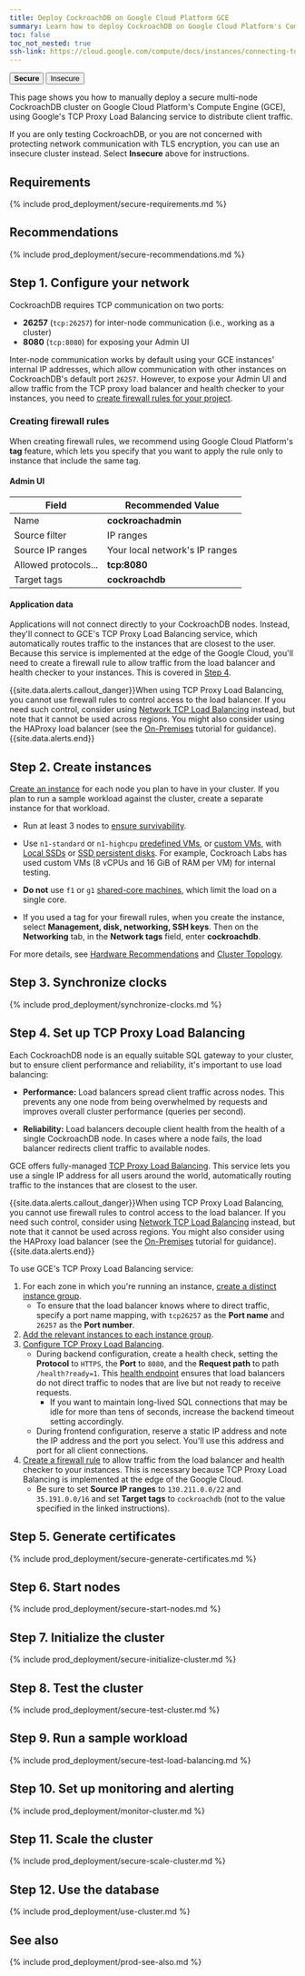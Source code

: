 ```yaml
---
title: Deploy CockroachDB on Google Cloud Platform GCE
summary: Learn how to deploy CockroachDB on Google Cloud Platform's Compute Engine.
toc: false
toc_not_nested: true
ssh-link: https://cloud.google.com/compute/docs/instances/connecting-to-instance
---
```


<div class="filters filters-big clearfix">
  <button class="filter-button current"><strong>Secure</strong></button>
  <a href="deploy-cockroachdb-on-google-cloud-platform-insecure.html"><button class="filter-button">Insecure</button></a>
</div>

This page shows you how to manually deploy a secure multi-node CockroachDB cluster on Google Cloud Platform's Compute Engine (GCE), using Google's TCP Proxy Load Balancing service to distribute client traffic.

If you are only testing CockroachDB, or you are not concerned with protecting network communication with TLS encryption, you can use an insecure cluster instead. Select **Insecure** above for instructions.

<div id="toc"></div>

## Requirements

{% include prod_deployment/secure-requirements.md %}

## Recommendations

{% include prod_deployment/secure-recommendations.md %}

## Step 1. Configure your network

CockroachDB requires TCP communication on two ports:

- **26257** (`tcp:26257`) for inter-node communication (i.e., working as a cluster)
- **8080** (`tcp:8080`) for exposing your Admin UI

Inter-node communication works by default using your GCE instances' internal IP addresses, which allow communication with other instances on CockroachDB's default port `26257`. However, to expose your Admin UI and allow traffic from the TCP proxy load balancer and health checker to your instances, you need to [create firewall rules for your project](https://cloud.google.com/compute/docs/vpc/firewalls).

### Creating firewall rules

When creating firewall rules, we recommend using Google Cloud Platform's **tag** feature, which lets you specify that you want to apply the rule only to instance that include the same tag.

#### Admin UI

 Field | Recommended Value 
-------|-------------------
 Name | **cockroachadmin** 
 Source filter | IP ranges 
 Source IP ranges | Your local network's IP ranges 
 Allowed protocols... | **tcp:8080** 
 Target tags | **cockroachdb** 

#### Application data

Applications will not connect directly to your CockroachDB nodes. Instead, they'll connect to GCE's TCP Proxy Load Balancing service, which automatically routes traffic to the instances that are closest to the user. Because this service is implemented at the edge of the Google Cloud, you'll need to create a firewall rule to allow traffic from the load balancer and health checker to your instances. This is covered in [Step 4](#step-4-set-up-tcp-proxy-load-balancing).

{{site.data.alerts.callout_danger}}When using TCP Proxy Load Balancing, you cannot use firewall rules to control access to the load balancer. If you need such control, consider using <a href="https://cloud.google.com/compute/docs/load-balancing/network/">Network TCP Load Balancing</a> instead, but note that it cannot be used across regions. You might also consider using the HAProxy load balancer (see the <a href="deploy-cockroachdb-on-premises.html">On-Premises</a> tutorial for guidance).{{site.data.alerts.end}}

## Step 2. Create instances

[Create an instance](https://cloud.google.com/compute/docs/instances/create-start-instance) for each node you plan to have in your cluster. If you plan to run a sample workload against the cluster, create a separate instance for that workload.

- Run at least 3 nodes to [ensure survivability](recommended-production-settings.html#cluster-topology).

- Use `n1-standard` or `n1-highcpu` [predefined VMs](https://cloud.google.com/compute/pricing#predefined_machine_types), or [custom VMs](https://cloud.google.com/compute/pricing#custommachinetypepricing), with [Local SSDs](https://cloud.google.com/compute/docs/disks/#localssds) or [SSD persistent disks](https://cloud.google.com/compute/docs/disks/#pdspecs). For example, Cockroach Labs has used custom VMs (8 vCPUs and 16 GiB of RAM per VM) for internal testing.

- **Do not** use `f1` or `g1` [shared-core machines](https://cloud.google.com/compute/docs/machine-types#sharedcore), which limit the load on a single core.

- If you used a tag for your firewall rules, when you create the instance, select **Management, disk, networking, SSH keys**. Then on the **Networking** tab, in the **Network tags** field, enter **cockroachdb**.

For more details, see [Hardware Recommendations](recommended-production-settings.html#hardware) and [Cluster Topology](recommended-production-settings.html#cluster-topology).

## Step 3. Synchronize clocks

{% include prod_deployment/synchronize-clocks.md %}

## Step 4. Set up TCP Proxy Load Balancing

Each CockroachDB node is an equally suitable SQL gateway to your cluster, but to ensure client performance and reliability, it's important to use load balancing:

- **Performance:** Load balancers spread client traffic across nodes. This prevents any one node from being overwhelmed by requests and improves overall cluster performance (queries per second).

- **Reliability:** Load balancers decouple client health from the health of a single CockroachDB node. In cases where a node fails, the load balancer redirects client traffic to available nodes.

GCE offers fully-managed [TCP Proxy Load Balancing](https://cloud.google.com/compute/docs/load-balancing/tcp-ssl/tcp-proxy). This service lets you use a single IP address for all users around the world, automatically routing traffic to the instances that are closest to the user.

{{site.data.alerts.callout_danger}}When using TCP Proxy Load Balancing, you cannot use firewall rules to control access to the load balancer. If you need such control, consider using <a href="https://cloud.google.com/compute/docs/load-balancing/network/">Network TCP Load Balancing</a> instead, but note that it cannot be used across regions. You might also consider using the HAProxy load balancer (see the <a href="deploy-cockroachdb-on-premises.html">On-Premises</a> tutorial for guidance).{{site.data.alerts.end}}

To use GCE's TCP Proxy Load Balancing service:

1. For each zone in which you're running an instance, [create a distinct instance group](https://cloud.google.com/compute/docs/instance-groups/creating-groups-of-unmanaged-instances).
    - To ensure that the load balancer knows where to direct traffic, specify a port name mapping, with `tcp26257` as the **Port name** and `26257` as the **Port number**.
2. [Add the relevant instances to each instance group](https://cloud.google.com/compute/docs/instance-groups/creating-groups-of-unmanaged-instances#addinstances).
3. [Configure TCP Proxy Load Balancing](https://cloud.google.com/compute/docs/load-balancing/tcp-ssl/tcp-proxy#configure_load_balancer).
    - During backend configuration, create a health check, setting the **Protocol** to `HTTPS`, the **Port** to `8080`, and the **Request path** to path `/health?ready=1`. This [health endpoint](monitoring-and-alerting.html#health-ready-1) ensures that load balancers do not direct traffic to nodes that are live but not ready to receive requests.
        - If you want to maintain long-lived SQL connections that may be idle for more than tens of seconds, increase the backend timeout setting accordingly.
    - During frontend configuration, reserve a static IP address and note the IP address and the port you select. You'll use this address and port for all client connections.
4. [Create a firewall rule](https://cloud.google.com/compute/docs/load-balancing/tcp-ssl/tcp-proxy#config-hc-firewall) to allow traffic from the load balancer and health checker to your instances. This is necessary because TCP Proxy Load Balancing is implemented at the edge of the Google Cloud.
    - Be sure to set **Source IP ranges** to `130.211.0.0/22` and `35.191.0.0/16` and set **Target tags** to `cockroachdb` (not to the value specified in the linked instructions).

## Step 5. Generate certificates

{% include prod_deployment/secure-generate-certificates.md %}

## Step 6. Start nodes

{% include prod_deployment/secure-start-nodes.md %}

## Step 7. Initialize the cluster

{% include prod_deployment/secure-initialize-cluster.md %}

## Step 8. Test the cluster

{% include prod_deployment/secure-test-cluster.md %}

## Step 9. Run a sample workload

{% include prod_deployment/secure-test-load-balancing.md %}

## Step 10. Set up monitoring and alerting

{% include prod_deployment/monitor-cluster.md %}

## Step 11. Scale the cluster

{% include prod_deployment/secure-scale-cluster.md %}

## Step 12. Use the database

{% include prod_deployment/use-cluster.md %}

## See also

{% include prod_deployment/prod-see-also.md %}

